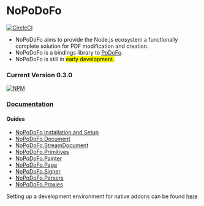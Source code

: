 # NoPoDoFo

[![CircleCI](https://circleci.com/gh/corymickelson/NoPoDoFo.svg?style=svg)](https://circleci.com/gh/corymickelson/NoPoDoFo)

 - NoPoDoFo aims to provide the Node.js ecosystem a functionally complete solution for PDF modification and creation. 
 - NoPoDoFo is a bindings library to
 [PoDoFo](http://podofo.sourceforge.net/index.html).
 - NoPoDoFo is still in <mark>early development.</mark> 

### __Current Version 0.3.0__
[![NPM](https://nodei.co/npm/nopodofo.png?downloads=true&downloadRank=true)](http://nodei.co/npm/nopodofo)

### [Documentation](https://corymickelson.github.io/NoPoDoFo/index)

#### **Guides**
 - [NoPoDoFo Installation and Setup](https://github.com/corymickelson/NoPoDoFo/blob/master/guides/getting_started.md)
 - [NoPoDoFo.Document](https://github.com/corymickelson/NoPoDoFo/blob/master/guides/document.md)
 - [NoPoDoFo.StreamDocument](https://github.com/corymickelson/NoPoDoFo/blob/master/guids/stream_document.md)
 - [NoPoDoFo.Primitives](https://github.com/corymickelson/NoPoDoFo/blob/master/guides/primitives.md)
 - [NoPoDoFo.Painter](https://github.com/corymickelson/NoPoDoFo/blob/master/guides/painter.md)
 - [NoPoDoFo.Page](https://github.com/corymickelson/NoPoDoFo/blob/master/guides/page.md)
 - [NoPoDoFo.Signer](https://github.com/corymickelson/NoPoDoFo/blob/master/guides/signer.md)
 - [NoPoDoFo.Parsers](https://github.com/corymickelson/NoPoDoFo/blob/master/guides/parsers.md)
 - [NoPoDoFo.Proxies](https://github.com/corymickelson/NoPoDoFo/blob/master/guides/proxies.md)

Setting up a development environment for native addons can be found [here](https://corymickelson.github.io)